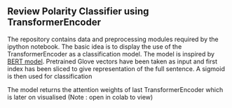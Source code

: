 ## Review Polarity Classifier using TransformerEncoder

The repository contains data and preprocessing modules required by the ipython notebook. The basic idea is to display 
the use of the TransformerEncoder as a classification model. The model is inspired by [BERT model](https://arxiv.org/pdf/1810.04805.pdf).
Pretrained Glove vectors have been taken as input and first index has been sliced to give representation of the full sentence.
A sigmoid is then used for classification 

The model returns the attention weights of last TransformerEncoder which is later on visualised (Note : open in colab to view)
